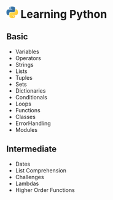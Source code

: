 # <img src="./logos/python-logo.png" width="30px"> Learning Python 

## Basic
- Variables
- Operators
- Strings
- Lists
- Tuples
- Sets
- Dictionaries
- Conditionals
- Loops
- Functions
- Classes
- ErrorHandling
- Modules

## Intermediate
- Dates
- List Comprehension
- Challenges
- Lambdas
- Higher Order Functions